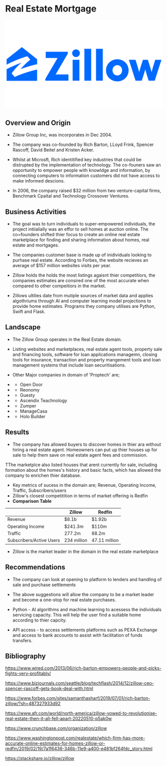 # Real Estate Mortgage 

![Zillow](Images/Zillow-Logo.png)

## Overview and Origin

* Zillow Group Inc, was incorporates in Dec 2004.

*  The company was co-founded by Rich Barton, LLoyd Frink, Spencer Rascoff, David Beitel and Kristen Acker.

* Whilst at Microsft, Rich identitified key  industries that could be distrupted by the implementation of technology. The co-founers saw an opportunity to empower people with knowldge and information, by connecting computers to information customers did not have access to make informed descions.  

* In 2006, the company raised $32 million from two venture-capital firms, Benchmark Cpaital and Technology Crossover Ventures. 



## Business Activities

* The goal was to turn individuals to super-empowered individuals, the project intiialially was an effor to sell homes at auction online. The co=founders shifted thier focus to create an online real estate marketplace for finding and sharing information about homes, real estate and mortgages. 

* The companies customer base is made up of inidividuals looking to purhase real estate. According to Forbes, the website recieves an average of $157 million websites visits per year. 

* Zillow holds the holds the most listings agaisnt thier competitiors, the companies estimates are consired one of the most accurate when compared to other compeitiors in the market. 

* Zillows ultilies date from mutiple sources of market data and applies algothriums through AI and computer learning model projections to provide home estimates.
Programs they company utilises are Python, Swift and  Flask. 

## Landscape

* The Zillow Group operates in the Real Estate domain. 

* Listing websites and marketplaces, real estate agent tools, property sale and financing tools, software for loan applications managemn, closing tools for insurance, transaction and property mangement tools and loan management systems that include loan securitisations.

* Other Major companies in domain of 'Proptech' are; 
* * Open Door
* * Reonomy
* * Guesty 
* * Ascendix Teachnology
* * Zumper
* * ManageCasa
* * Holo Builder

## Results

* The company has allowed buyers to discover homes in thier ara without hiring a real estate agent. Homeowners can put up thier houses up for sale to help them save on real estate agent fees and commission.  

TThe marketplce also listed houses that arent currently for sale, including formation about the homes's history and basic facts, which has allowed the company to enrichen thier database. 

* Key metrics of sucess in the domain are; Revenue, Operating Income, Traffic, Subscribers/users
* Zillow's closest competitition in terms of market offering is Redfin
* **Comparison Table**

|                          | Zillow       | Redfin        |
|--------------------------|--------------|---------------|
| Revenue                  | $8.1b        | $1.92b        |
| Operating Income         | $241.3m      | $110m         |
| Traffic                  | 277.2m       | 88.2m         |
| Subscribers/Active Users | 234 million  | 47.11 million |

* Zillow is the market leader in the domain in the real estate marketplace


## Recommendations

* The company can look at opening to platform to lenders and handling of sale and purchase settlements

* The above suggestions will allow the company to be a market leader and become a one-stop for real estate purchases. 

* Python - AI algorithms and machine learning to acessess the individuals servicing capacity.  This will help the user find a suitable home according to thier capcity.

* API access -  to access settlements platforms such as PEXA Exchange and access to bank accounts to assist with facilitation of funds transfers.

## Bibliography

https://www.wired.com/2013/06/rich-barton-empowers-people-and-picks-fights-very-profitably/

https://www.bizjournals.com/seattle/blog/techflash/2014/12/zillow-ceo-spencer-rascoff-gets-book-deal-with.html

https://www.forbes.com/sites/samanthasharf/2019/07/01/rich-barton-zillow/?sh=487327933d92

https://www.afr.com/world/north-america/zillow-vowed-to-revolutionise-real-estate-then-it-all-fell-apart-20220510-p5ak0w

https://www.crunchbase.com/organization/zillow

https://www.washingtonpost.com/realestate/which-firm-has-more-accurate-online-estimates-for-homes-zillow-or-redfin/2019/02/19/7a1f6436-346b-11e9-a400-e481bf264fdc_story.html

https://stackshare.io/zillow/zillow
